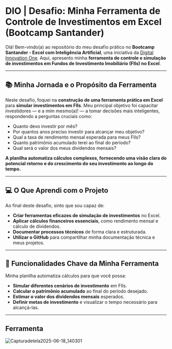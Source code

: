 # DIO | Desafio: Minha Ferramenta de Controle de Investimentos em Excel (Bootcamp Santander)

Olá! Bem-vindo(a) ao repositório do meu desafio prático no **Bootcamp Santander - Excel com Inteligência Artificial**, uma iniciativa da [Digital Innovation One](https://web.dio.me). Aqui, apresento minha **ferramenta de controle e simulação de investimentos em Fundos de Investimento Imobiliário (FIIs) no Excel**.

---

## 📚 Minha Jornada e o Propósito da Ferramenta

Neste desafio, foquei na **construção de uma ferramenta prática em Excel** para **simular investimentos em FIIs**. Meu principal objetivo foi capacitar investidores — e a mim mesmo(a)! — a tomar decisões mais inteligentes, respondendo a perguntas cruciais como:

- Quanto devo investir por mês?
- Por quantos anos preciso investir para alcançar meu objetivo?
- Qual a taxa de rendimento mensal esperada para meus FIIs?
- Quanto patrimônio acumulado terei ao final do período?
- Qual será o valor dos meus dividendos mensais?

**A planilha automatiza cálculos complexos, fornecendo uma visão clara do potencial retorno e do crescimento do seu investimento ao longo do tempo.**

---

## 💻 O Que Aprendi com o Projeto

Ao final deste desafio, sinto que sou capaz de:

- **Criar ferramentas eficazes de simulação de investimentos** no Excel.
- **Aplicar cálculos financeiros essenciais**, como rendimento mensal e cálculo de dividendos.
- **Documentar processos técnicos** de forma clara e estruturada.
- **Utilizar o GitHub** para compartilhar minha documentação técnica e meus projetos.

---

## 🚀 Funcionalidades Chave da Minha Ferramenta

Minha planilha automatiza cálculos para que você possa:

- **Simular diferentes cenários de investimento** em FIIs.
- **Calcular o patrimônio acumulado** ao final do período desejado.
- **Estimar o valor dos dividendos mensais** esperados.
- **Definir metas de investimento** e visualizar o tempo necessário para alcançá-las.

---

## Ferramenta 

![Capturadetela2025-06-18_140301](https://github.com/user-attachments/assets/728196c4-ed33-4272-8b49-49a56a76e322)

